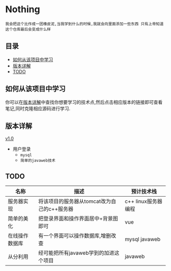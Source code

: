 # Nothing 
`
我会把这个比作成一团橡皮泥,当我学到什么的时候,我就会向里面添加一些东西
只有上帝知道这个仓库最后会变成什么样
`

## 目录 
<!-- vim-markdown-toc GFM -->

* [如何从该项目中学习](#如何从该项目中学习)
* [版本详解](#版本详解)
* [TODO](#todo)

<!-- vim-markdown-toc -->

## 如何从该项目中学习
你可以在[版本详解](#版本详解)中查找你想要学习的技术点,然后点击相应版本的链接即可查看笔记,同时克隆相应源码进行学习.

## 版本详解 
[v1.0](./note/v1.0.md) 
+ 用户登录
    + `mysql` 
    + `简单的javaweb技术` 


## TODO 
| 名称           | 描述                                        | 预计技术栈          |
|----------------|---------------------------------------------|---------------------|
| 服务器实现     | 将该项目的服务器从tomcat改为自己的c++服务器 | c++ linux服务器编程 |
| 简单的美化     | 把登录界面和操作界面居中+背景图即可         | vue                 |
| 在线操作数据库 | 有一个界面可以操作数据库,增删改查           | mysql javaweb       |
| 从分利用       | 经可能把所有javaweb学到的加进这个项目       | javaweb             |
 


